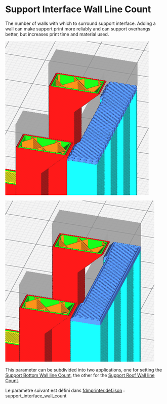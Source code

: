 # Support Interface Wall Line Count

The number of walls with which to surround support interface. Adding a wall can make support print more reliably and can support overhangs better, but increases print time and material used.

![Support Interface Zero Wall Line](../../../articles/images-mb/support_interface_wall_count_0.png)

![Support Interface One Wall Line](../../../articles/images-mb/support_interface_wall_count_1.png)

This parameter can be subdivided into two applications, one for setting the [Support Bottom Wall line Count](support_bottom_wall_count.md), the other for the [Support Roof Wall line Count](support_roof_wall_count.md).


Le paramètre suivant est défini dans [fdmprinter.def.json](https://github.com/smartavionics/Cura/blob/mb-master/resources/definitions/fdmprinter.def.json) : support_interface_wall_count